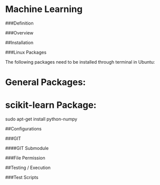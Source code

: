 Machine Learning
================

###Definition

###Overview

##Installation

###Linux Packages

The following packages need to be installed through terminal in Ubuntu:

# General Packages:

# scikit-learn Package:
sudo apt-get install python-numpy 

##Configurations

###GIT

####GIT Submodule

###File Permission

##Testing / Execution

###Test Scripts
